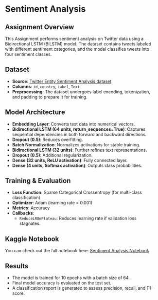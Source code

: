 # Sentiment Analysis 

## Assignment Overview
This Assignment performs sentiment analysis on Twitter data using a Bidirectional LSTM (BiLSTM) model. The dataset contains tweets labeled with different sentiment categories, and the model classifies tweets into four sentiment classes.

## Dataset
- **Source**: [Twitter Entity Sentiment Analysis dataset](https://www.kaggle.com/datasets/jp797498e/twitter-entity-sentiment-analysis)
- **Columns**: `id`, `country`, `Label`, `Text`
- **Preprocessing**: The dataset undergoes label encoding, tokenization, and padding to prepare it for training.

## Model Architecture
- **Embedding Layer**: Converts text data into numerical vectors.
- **Bidirectional LSTM (64 units, return_sequences=True)**: Captures sequential dependencies in both forward and backward directions.
- **Dropout (0.5)**: Reduces overfitting.
- **Batch Normalization**: Normalizes activations for stable training.
- **Bidirectional LSTM (32 units)**: Further refines text representations.
- **Dropout (0.5)**: Additional regularization.
- **Dense (32 units, ReLU activation)**: Fully connected layer.
- **Dense (4 units, Softmax activation)**: Outputs class probabilities.

## Training & Evaluation
- **Loss Function**: Sparse Categorical Crossentropy (for multi-class classification)
- **Optimizer**: Adam (learning rate = 0.001)
- **Metrics**: Accuracy
- **Callbacks**:
  - `ReduceLROnPlateau`: Reduces learning rate if validation loss stagnates.
    
## Kaggle Notebook

You can check out the full notebook here: [Sentiment Analysis Notebook](https://www.kaggle.com/code/mariamezzathammam/ass-sentimentalanalysis)


## Results
- The model is trained for 10 epochs with a batch size of 64.
- Final model accuracy is evaluated on the test set.
- A classification report is generated to assess precision, recall, and F1-score.
